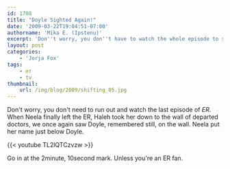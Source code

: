 ```yaml
---
id: 1708
title: "Doyle Sighted Again!"
date: '2009-03-22T19:04:51-07:00'
authorname: 'Mika E. (Ipstenu)'
excerpt: 'Don''t worry, you don''t have to watch the whole episode to see the glimpse of Doyle''s name on the wall of doctors. The video''s in the full post.'
layout: post
categories:
    - 'Jorja Fox'
tags:
    - er
    - tv
thumbnail:
    url: /img/blog/2009/shifting_05.jpg
---
```


Don't worry, you don't need to run out and watch the last episode of _ER_.  When Neela finally left the ER, Haleh took her down to the wall of departed doctors, we once again saw Doyle, remembered still, on the wall. Neela put her name just below Doyle.

{{< youtube TL2lQTCzvzw >}}

Go in at the 2minute, 10second mark. Unless you're an ER fan.
